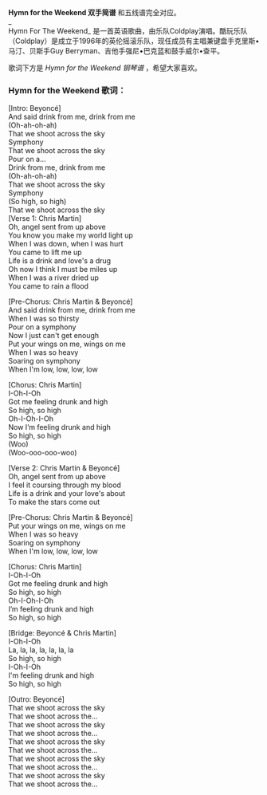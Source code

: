 

**Hymn for the Weekend 双手简谱** 和五线谱完全对应。  
_  
Hymn For The Weekend_
是一首英语歌曲，由乐队Coldplay演唱。酷玩乐队（Coldplay）是成立于1996年的英伦摇滚乐队，现任成员有主唱兼键盘手克里斯•马汀、贝斯手Guy
Berryman、吉他手强尼•巴克蓝和鼓手威尔•查平。  
  
歌词下方是 _Hymn for the Weekend 钢琴谱_ ，希望大家喜欢。

### Hymn for the Weekend 歌词：

[Intro: Beyoncé]  
And said drink from me, drink from me  
(Oh-ah-oh-ah)  
That we shoot across the sky  
Symphony  
That we shoot across the sky  
Pour on a...  
Drink from me, drink from me  
(Oh-ah-oh-ah)  
That we shoot across the sky  
Symphony  
(So high, so high)  
That we shoot across the sky  
[Verse 1: Chris Martin]  
Oh, angel sent from up above  
You know you make my world light up  
When I was down, when I was hurt  
You came to lift me up  
Life is a drink and love's a drug  
Oh now I think I must be miles up  
When I was a river dried up  
You came to rain a flood

[Pre-Chorus: Chris Martin & Beyoncé]  
And said drink from me, drink from me  
When I was so thirsty  
Pour on a symphony  
Now I just can't get enough  
Put your wings on me, wings on me  
When I was so heavy  
Soaring on symphony  
When I'm low, low, low, low

[Chorus: Chris Martin]  
I-Oh-I-Oh  
Got me feeling drunk and high  
So high, so high  
Oh-I-Oh-I-Oh  
Now I’m feeling drunk and high  
So high, so high  
(Woo)  
(Woo-ooo-ooo-woo)

[Verse 2: Chris Martin & Beyoncé]  
Oh, angel sent from up above  
I feel it coursing through my blood  
Life is a drink and your love's about  
To make the stars come out

[Pre-Chorus: Chris Martin & Beyoncé]  
Put your wings on me, wings on me  
When I was so heavy  
Soaring on symphony  
When I'm low, low, low, low

[Chorus: Chris Martin]  
I-Oh-I-Oh  
Got me feeling drunk and high  
So high, so high  
Oh-I-Oh-I-Oh  
I’m feeling drunk and high  
So high, so high

[Bridge: Beyoncé & Chris Martin]  
I-Oh-I-Oh  
La, la, la, la, la, la, la  
So high, so high  
I-Oh-I-Oh  
I'm feeling drunk and high  
So high, so high

[Outro: Beyoncé]  
That we shoot across the sky  
That we shoot across the...  
That we shoot across the sky  
That we shoot across the...  
That we shoot across the sky  
That we shoot across the...  
That we shoot across the sky  
That we shoot across the...  
That we shoot across the sky  
That we shoot across the...

